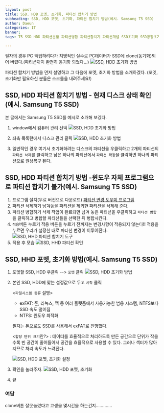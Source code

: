 ```yaml
---
layout: post
title: SSD, HDD 포멧, 초기화, 파티션 합치기 방법
subheading: SSD, HDD 포멧, 초기화, 파티션 합치기 방법(예시. Samsung T5 SSD)
author: Daeun
categories: IT
banner:
tags: T5 SSD HDD 파티션분할 파티션병합 파티션합치기 파티션개념 SSD초기화 SSD공장초기화 SSD포멧방법 HDD초기화 HDD공장초기화 HDD포멧방법

---
```


필자의 경우 PC 백업하려다가 치명적인 실수로 PC데이터가 SSD에 clone(동기화)되어 버렸다.(파티션까지 완전히 동기화 되었다...)
![SSD, HDD 초기화 방법](https://user-images.githubusercontent.com/79370538/208089475-d4c0125a-e692-4e57-9fd3-7e454df74c21.png)

파티션 합치기 방법을 먼저 설명하고 그 다음에 포멧, 초기화 방법을 소개하겠다.
(포멧, 초기화만 필요하신 분들은 스크롤을 내려주세요!)

## SSD, HDD 파티션 합치기 방법 - 현재 디스크 상태 확인(예시. Samsung T5 SSD)
본 글에서는 Samsung T5 SSD를 예시로 소개해 보겠다.
1. window에서 컴퓨터 관리 선택
![SSD, HDD 초기화 방법](https://user-images.githubusercontent.com/79370538/208089364-9115b276-6f6c-44cb-8ee7-b7780b16a2d9.png)

2. 좌측 목록란에서 디스크 관리 클릭
![SSD, HDD 초기화 방법](https://user-images.githubusercontent.com/79370538/208089308-1b1351a0-582f-44f4-9351-16629a809493.png)

3. 일반적인 경우 여기서 초기화하려는 디스크의 파티션을 우클릭하고 2개의 파티션의 `파티션 삭제`를 클릭하고 남은 하나의 파티션에서 `파티션 확장`을 클릭하면 하나의 파티션으로 원상복구 된다.

## SSD, HDD 파티션 합치기 방법 -윈도우 자체 프로그램으로 파티션 합치기 불가(예시. Samsung T5 SSD)
1. 프로그램 설치(무료 버전으로 다운로드)
[파티션 변경 도우미 프로그램](https://www.diskpart.com/download-home.html?from=en.nav.downloads)
2. 파티션 삭제하기
남겨놓을 파티션을 제외한 파티션을 삭제해 준다.
3. 파티션 병합하기
삭제 작업이 완료되면 남겨 놓은 파티션을 우클릭하고 `파티션 병합`을 클릭하고 병합할 파티션들을 선택한 뒤 병합시킨다.
4. `적용`버튼 누르기
적용 버튼을 누르기 전까지는 변경사항이 적용되지 않는다!! 적용을 누르면 우리가 설정한 대로 파티션 변경이 이루어진다.
![SSD, HHD 파티션 합치기 도구](https://user-images.githubusercontent.com/79370538/208093085-c7639997-52f3-4ae4-97ca-a28b0a0662f4.png)
5. 적용 후 모습
![SSD, HHD 파티션 확인](https://user-images.githubusercontent.com/79370538/208093787-6b50cb67-cf4c-468c-b661-f97fbff6c468.png)

## SSD, HHD 포멧, 초기화 방법(예시. Samsung T5 SSD)
1. 포멧할 SSD, HDD 우클릭 --> `포멧` 클릭
![SSD, HDD 초기화 방법](https://user-images.githubusercontent.com/79370538/208094164-eacf8390-d3db-46c7-8e01-67f95c1b18a8.png)

2. 본인 SSD, HDD에 맞는 설정값으로 두고 `시작` 클릭
	
	<`파일시스템 종류` 설명>
	* exFAT: 폰, 리눅스, 맥 등 여러 플랫폼에서 사용가능한 범용 시스템, NTFS보다 SSD 속도 떨어짐
	* NTFS: 윈도우 최적화
	
	필자는 폰으로도 SSD를 사용해서 exFAT로 진행했다.

	<`할당 단위 크기`란?>
: 데이터를 효율적으로 처리하도록 만든 공간으로 단위가 작을 수록 빈 공간이 줄어들어서 공간을 효율적으로 사용할 수 있다. 그러나 섹터가 많아지므로 처리 속도가 느려진다.

	![SSD, HDD 포멧, 초기화 설정](https://user-images.githubusercontent.com/79370538/208096007-b4fb9411-ce50-4b11-8c96-f2f246e7be39.png)

3. 확인을 눌러주자.
![SSD, HDD 포멧, 초기화](https://user-images.githubusercontent.com/79370538/208096292-03f21d5f-0442-4a49-a026-011d538d9bc8.png)

2. 끝

### 여담
clone버튼 잘못눌렀다고 고생을 몇시간을 하는건지.............